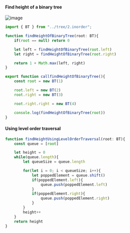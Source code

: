#### Find height of a binary tree
![image](https://github.com/user-attachments/assets/c048cd69-0a8c-402c-b8eb-bce356a559cb)

```ts
import { BT } from "../tree/2.inorder";

function findHeightOfBinaryTree(root: BT){
    if(root == null) return 0

    let left = findHeightOfBinaryTree(root.left)
    let right = findHeightOfBinaryTree(root.right)

    return 1 + Math.max(left, right)
}

export function callfindHeightOfBinaryTree(){
    const root = new BT(1)

    root.left = new BT(2)
    root.right = new BT(3)

    root.right.right = new BT(4)

    console.log(findHeightOfBinaryTree(root))
}

```

#### Using level order traversal
```ts
function findHeightUsingLevelOrderTraversal(root: BT){
    const queue = [root]

    let height = 0
    while(queue.length){
        let queueSize = queue.length

        for(let i = 0; i < queueSize; i++){
            let poppedElement = queue.shift()
            if(poppedElement.left){
                queue.push(poppedElement.left)
            }
            if(poppedElement.right){
                queue.push(poppedElement.right)
            }
        }
        height++
    }
    return height
}
```
